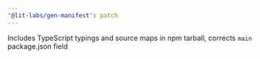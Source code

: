 ```yaml
---
'@lit-labs/gen-manifest': patch
---
```


Includes TypeScript typings and source maps in npm tarball, corrects `main` package.json field
